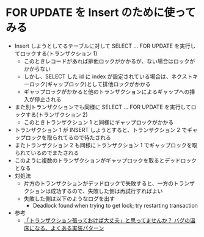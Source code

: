 # FOR UPDATE を Insert のために使ってみる

- Insert しようとしてるテーブルに対して SELECT ... FOR UPDATE を実行してロックする(トランザクション 1)
  - このときレコードがあれば排他ロックがかかるが、ない場合はロックがかからない
  - しかし、SELECT した id に index が設定されている場合は、ネクストキーロック(ギャップロック)として排他ロックがかかる
  - ギャップロックがかかると他のトランザクションによるギャップへの挿入が停止される
- また別トランザクションでも同様に SELECT ... FOR UPDATE を実行してロックする(トランザクション 2)
  - このときトランザクション 1 と同様にギャップロックがかかる
- トランザクション 1 が INSERT しようとすると、トランザクション 2 でギャップロックを取られてるので待たされる
- またトランザクション 2 も同様にトランザクション 1 でギャップロックを取られているのでまたされる
- このように複数のトランザクションがギャップロックを取るとデッドロックとなる
- 対処法
  - 片方のトランザクションがデッドロックで失敗すると、一方のトランザクションは成功するので、失敗した側は再試行すればよい
  - 失敗した側は以下のようなログを出す
    - Deadlock found when trying to get lock; try restarting transaction
- 参考
  - [「トランザクション張っておけば大丈夫」と思ってませんか？ バグの温床になる、よくある実装パターン](https://zenn.dev/tockn/articles/4268398c8ec9a9)
